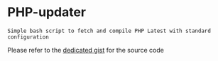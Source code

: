 # PHP-updater
    
    Simple bash script to fetch and compile PHP Latest with standard configuration
    
Please refer to the [dedicated gist](https://gist.github.com/ludo237/e489c868470b916ba6c6) for the source code

